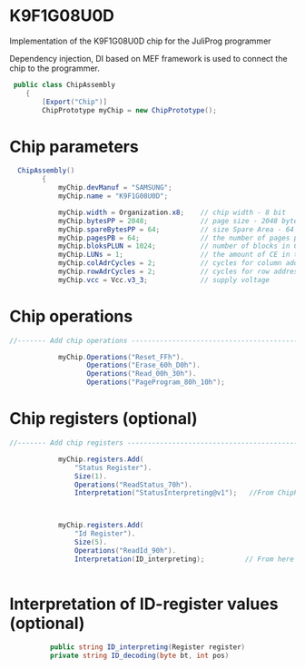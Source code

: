 # K9F1G08U0D
Implementation of the K9F1G08U0D chip for the JuliProg programmer

Dependency injection, DI based on MEF framework is used to connect the chip to the programmer.

```c#
 public class ChipAssembly
    {
        [Export("Chip")]
        ChipPrototype myChip = new ChipPrototype();
```

# Chip parameters

```c#
  ChipAssembly()
        {
            myChip.devManuf = "SAMSUNG";
            myChip.name = "K9F1G08U0D";

            myChip.width = Organization.x8;    // chip width - 8 bit
            myChip.bytesPP = 2048;             // page size - 2048 byte (2Kb)
            myChip.spareBytesPP = 64;          // size Spare Area - 64 byte
            myChip.pagesPB = 64;               // the number of pages per block - 64 
            myChip.bloksPLUN = 1024;           // number of blocks in CE - 1024
            myChip.LUNs = 1;                   // the amount of CE in the chip
            myChip.colAdrCycles = 2;           // cycles for column addressing
            myChip.rowAdrCycles = 2;           // cycles for row addressing 
            myChip.vcc = Vcc.v3_3;             // supply voltage

  ```   

# Chip operations

```c#
//------- Add chip operations ----------------------------------------------------

            myChip.Operations("Reset_FFh").
                   Operations("Erase_60h_D0h").
                   Operations("Read_00h_30h").
                   Operations("PageProgram_80h_10h");
```

# Chip registers (optional)

```c#
//------- Add chip registers ----------------------------------------------------

            myChip.registers.Add(
                "Status Register").
                Size(1).
                Operations("ReadStatus_70h").
                Interpretation("StatusInterpreting@v1");   //From ChipPart\[some].dll



            myChip.registers.Add(
                "Id Register").
                Size(5).
                Operations("ReadId_90h").               
                Interpretation(ID_interpreting);          // From here
                                            
```

# Interpretation of ID-register values ​​(optional)

```c#
          public string ID_interpreting(Register register)
          private string ID_decoding(byte bt, int pos)
```
